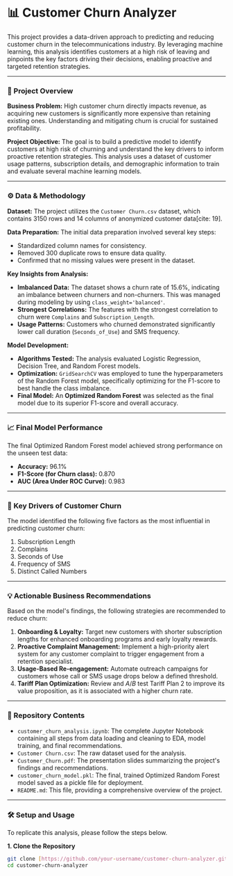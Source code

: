 # 📊 Customer Churn Analyzer

This project provides a data-driven approach to predicting and reducing customer churn in the telecommunications industry. By leveraging machine learning, this analysis identifies customers at a high risk of leaving and pinpoints the key factors driving their decisions, enabling proactive and targeted retention strategies.

---

### 🚀 Project Overview

**Business Problem:** High customer churn directly impacts revenue, as acquiring new customers is significantly more expensive than retaining existing ones. Understanding and mitigating churn is crucial for sustained profitability.

**Project Objective:** The goal is to build a predictive model to identify customers at high risk of churning and understand the key drivers to inform proactive retention strategies. This analysis uses a dataset of customer usage patterns, subscription details, and demographic information to train and evaluate several machine learning models.

---

### ⚙️ Data & Methodology

**Dataset:** The project utilizes the `Customer Churn.csv` dataset, which contains 3150 rows and 14 columns of anonymized customer data[cite: 19].

**Data Preparation:** The initial data preparation involved several key steps:
* Standardized column names for consistency.
* Removed 300 duplicate rows to ensure data quality.
* Confirmed that no missing values were present in the dataset.

**Key Insights from Analysis:**
* **Imbalanced Data:** The dataset shows a churn rate of 15.6%, indicating an imbalance between churners and non-churners. This was managed during modeling by using `class_weight='balanced'`.
* **Strongest Correlations:** The features with the strongest correlation to churn were `Complains` and `Subscription_Length`.
* **Usage Patterns:** Customers who churned demonstrated significantly lower call duration (`Seconds_of_Use`) and SMS frequency.

**Model Development:**
* **Algorithms Tested:** The analysis evaluated Logistic Regression, Decision Tree, and Random Forest models.
* **Optimization:** `GridSearchCV` was employed to tune the hyperparameters of the Random Forest model, specifically optimizing for the F1-score to best handle the class imbalance.
* **Final Model:** An **Optimized Random Forest** was selected as the final model due to its superior F1-score and overall accuracy.

---

### 📈 Final Model Performance

The final Optimized Random Forest model achieved strong performance on the unseen test data:

* **Accuracy:** 96.1% 
* **F1-Score (for Churn class):** 0.870
* **AUC (Area Under ROC Curve):** 0.983 

---

### 🎯 Key Drivers of Customer Churn

The model identified the following five factors as the most influential in predicting customer churn:

1.  Subscription Length 
2.  Complains 
3.  Seconds of Use 
4.  Frequency of SMS 
5.  Distinct Called Numbers 

---

### 💡 Actionable Business Recommendations

Based on the model's findings, the following strategies are recommended to reduce churn:

1.  **Onboarding & Loyalty:** Target new customers with shorter subscription lengths for enhanced onboarding programs and early loyalty rewards.
2.  **Proactive Complaint Management:** Implement a high-priority alert system for any customer complaint to trigger engagement from a retention specialist.
3.  **Usage-Based Re-engagement:** Automate outreach campaigns for customers whose call or SMS usage drops below a defined threshold.
4.  **Tariff Plan Optimization:** Review and $A/B$ test Tariff Plan 2 to improve its value proposition, as it is associated with a higher churn rate.

---

### 📂 Repository Contents

* `customer_churn_analysis.ipynb`: The complete Jupyter Notebook containing all steps from data loading and cleaning to EDA, model training, and final recommendations.
* `Customer Churn.csv`: The raw dataset used for the analysis.
* `Customer_Churn.pdf`: The presentation slides summarizing the project's findings and recommendations.
* `customer_churn_model.pkl`: The final, trained Optimized Random Forest model saved as a pickle file for deployment.
* `README.md`: This file, providing a comprehensive overview of the project.

---

### 🛠️ Setup and Usage

To replicate this analysis, please follow the steps below.

**1. Clone the Repository**
```bash
git clone [https://github.com/your-username/customer-churn-analyzer.git](https://github.com/Rish-bh/customer-churn-analyzer.git)
cd customer-churn-analyzer
